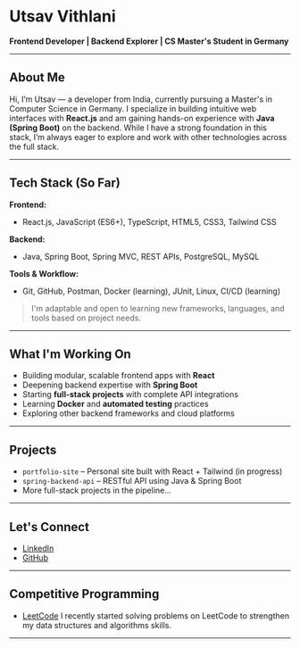 <!-- Versatile GitHub Profile README for John -->

# Utsav Vithlani

**Frontend Developer | Backend Explorer | CS Master's Student in Germany**

---

## About Me

Hi, I’m Utsav — a developer from India, currently pursuing a Master's in Computer Science in Germany. I specialize in building intuitive web interfaces with **React.js** and am gaining hands-on experience with **Java (Spring Boot)** on the backend. While I have a strong foundation in this stack, I’m always eager to explore and work with other technologies across the full stack.

---

## Tech Stack (So Far)

**Frontend:**
- React.js, JavaScript (ES6+), TypeScript, HTML5, CSS3, Tailwind CSS

**Backend:**
- Java, Spring Boot, Spring MVC, REST APIs, PostgreSQL, MySQL

**Tools & Workflow:**
- Git, GitHub, Postman, Docker (learning), JUnit, Linux, CI/CD (learning)

> I'm adaptable and open to learning new frameworks, languages, and tools based on project needs.

---

## What I'm Working On

- Building modular, scalable frontend apps with **React**
- Deepening backend expertise with **Spring Boot**
- Starting **full-stack projects** with complete API integrations
- Learning **Docker** and **automated testing** practices
- Exploring other backend frameworks and cloud platforms

---

## Projects

- `portfolio-site` – Personal site built with React + Tailwind (in progress)
- `spring-backend-api` – RESTful API using Java & Spring Boot
- More full-stack projects in the pipeline...

---

## Let's Connect

- [LinkedIn](https://www.linkedin.com/in/utsav-rajendrabhai-vithlani-7785711ba)
- [GitHub](https://github.com/v-utsav)
<!--
---

## GitHub Stats

 [![John's GitHub Stats](https://github-readme-stats.vercel.app/api?username=v-utsav&show_icons=true&theme=default)](https://github.com/v-utsav) 

[![Top Langs](https://github-readme-stats.vercel.app/api/top-langs/?username=v-utsav&layout=compact)](https://github.com/v-utsav)

---
-->
---

## Competitive Programming

- [LeetCode](https://leetcode.com/v_utsav)
I recently started solving problems on LeetCode to strengthen my data structures and algorithms skills.  

---

